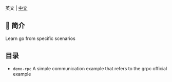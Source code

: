 
英文 | [中文](README_ZH.md)
## 📖 简介

Learn go  from specific scenarios

## 目录

- `demo-rpc` A simple communication example that refers to the grpc official example

